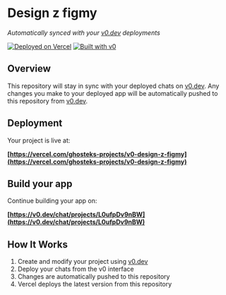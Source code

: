 # Design z figmy

*Automatically synced with your [v0.dev](https://v0.dev) deployments*

[![Deployed on Vercel](https://img.shields.io/badge/Deployed%20on-Vercel-black?style=for-the-badge&logo=vercel)](https://vercel.com/ghosteks-projects/v0-design-z-figmy)
[![Built with v0](https://img.shields.io/badge/Built%20with-v0.dev-black?style=for-the-badge)](https://v0.dev/chat/projects/L0ufpDv9nBW)

## Overview

This repository will stay in sync with your deployed chats on [v0.dev](https://v0.dev).
Any changes you make to your deployed app will be automatically pushed to this repository from [v0.dev](https://v0.dev).

## Deployment

Your project is live at:

**[https://vercel.com/ghosteks-projects/v0-design-z-figmy](https://vercel.com/ghosteks-projects/v0-design-z-figmy)**

## Build your app

Continue building your app on:

**[https://v0.dev/chat/projects/L0ufpDv9nBW](https://v0.dev/chat/projects/L0ufpDv9nBW)**

## How It Works

1. Create and modify your project using [v0.dev](https://v0.dev)
2. Deploy your chats from the v0 interface
3. Changes are automatically pushed to this repository
4. Vercel deploys the latest version from this repository